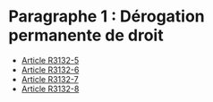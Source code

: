 # Paragraphe 1 : Dérogation permanente de droit

* [Article R3132-5](./LEGIARTI000028701086.md)
* [Article R3132-6](./LEGIARTI000018534407.md)
* [Article R3132-7](./LEGIARTI000018534405.md)
* [Article R3132-8](./LEGIARTI000018534403.md)
